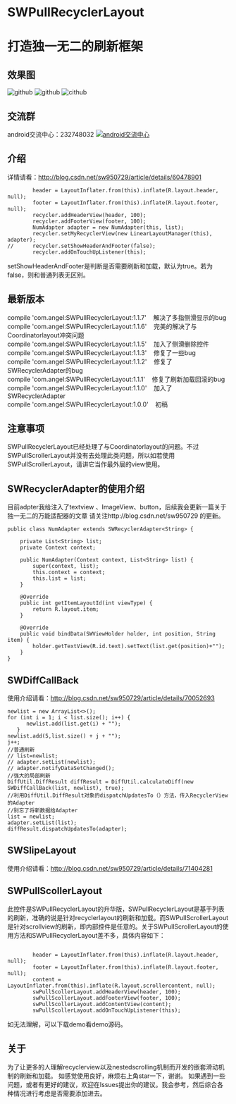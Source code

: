# SWPullRecyclerLayout
打造独一无二的刷新框架    
=========    

效果图   
--------  
![github](https://github.com/sw950729/SWPullRecyclerLayout/blob/master/gif/GIF.gif)
![github](https://github.com/sw950729/SWPullRecyclerLayout/blob/master/gif/detele.gif)
![cithub](https://github.com/sw950729/SWPullRecyclerLayout/blob/master/gif/update.gif)   
   
交流群
-------     
android交流中心：232748032 <a target="_blank" href="http://shang.qq.com/wpa/qunwpa?idkey=8581e738855f7d4f19bfa79d955e25d9ae870a7e722739ae1b6cb5772fad4f9a"><img border="0" src="http://img.blog.csdn.net/20151113153010631" alt="android交流中心" title="android交流中心"></a>

介绍
-------      
详情请看：http://blog.csdn.net/sw950729/article/details/60478901   
```  
        header = LayoutInflater.from(this).inflate(R.layout.header, null);
        footer = LayoutInflater.from(this).inflate(R.layout.footer, null);
        recycler.addHeaderView(header, 100);
        recycler.addFooterView(footer, 100);
        NumAdapter adapter = new NumAdapter(this, list);
        recycler.setMyRecyclerView(new LinearLayoutManager(this), adapter);
//      recycler.setShowHeaderAndFooter(false);
        recycler.addOnTouchUpListener(this);
```  
setShowHeaderAndFooter是判断是否需要刷新和加载，默认为true。若为false，则和普通列表无区别。   

最新版本  
-------            
compile 'com.angel:SWPullRecyclerLayout:1.1.7'    解决了多指侧滑显示的bug    
compile 'com.angel:SWPullRecyclerLayout:1.1.6'    完美的解决了与Coordinatorlayout冲突问题     
compile 'com.angel:SWPullRecyclerLayout:1.1.5'    加入了侧滑删除控件   
compile 'com.angel:SWPullRecyclerLayout:1.1.3'    修复了一些bug        
compile 'com.angel:SWPullRecyclerLayout:1.1.2'    修复了SWRecyclerAdapter的bug     
compile 'com.angel:SWPullRecyclerLayout:1.1.1'    修复了刷新加载回滚的bug     
compile 'com.angel:SWPullRecyclerLayout:1.1.0'    加入了SWRecyclerAdapter      
compile 'com.angel:SWPullRecyclerLayout:1.0.0'    初稿    

注意事项
---------
SWPullRecyclerLayout已经处理了与Coordinatorlayout的问题。不过SWPullScrollerLayout并没有去处理此类问题，所以如若使用SWPullScrollerLayout，请讲它当作最外层的view使用。            

SWRecyclerAdapter的使用介绍    
-------  
目前adpter我给注入了textview 、ImageView、button，后续我会更新一篇关于独一无二的万能适配器的文章 请关注http://blog.csdn.net/sw950729 的更新。
```
public class NumAdapter extends SWRecyclerAdapter<String> {

    private List<String> list;
    private Context context;

    public NumAdapter(Context context, List<String> list) {
        super(context, list);
        this.context = context;
        this.list = list;
    }

    @Override
    public int getItemLayoutId(int viewType) {
        return R.layout.item;
    }

    @Override
    public void bindData(SWViewHolder holder, int position, String item) {
        holder.getTextView(R.id.text).setText(list.get(position)+"");
    }
}
```
SWDiffCallBack
---------
使用介绍请看：http://blog.csdn.net/sw950729/article/details/70052693     
```
newlist = new ArrayList<>();
for (int i = 1; i < list.size(); i++) {
      newlist.add(list.get(i) + "");
   }
newlist.add(5,list.size() + j + "");
j++;
//普通刷新
// list=newlist;
// adapter.setList(newlist);
// adapter.notifyDataSetChanged();
//强大的局部刷新
DiffUtil.DiffResult diffResult = DiffUtil.calculateDiff(new SWDiffCallBack(list, newlist), true);
//利用DiffUtil.DiffResult对象的dispatchUpdatesTo（）方法，传入RecyclerView的Adapter
//别忘了将新数据给Adapter
list = newlist;
adapter.setList(list);
diffResult.dispatchUpdatesTo(adapter);    
```             

SWSlipeLayout
---------
使用介绍请看：http://blog.csdn.net/sw950729/article/details/71404281    


SWPullScollerLayout
---------
此控件是SWPullRecyclerLayout的升华版，SWPullRecyclerLayout是基于列表的刷新，准确的说是针对recyclerlayout的刷新和加载。而SWPullScrollerLayout是针对scrollview的刷新，即内部控件是任意的。关于SWPullScrollerLayout的使用方法和SWPullRecyclerLayout差不多，具体内容如下：
```

        header = LayoutInflater.from(this).inflate(R.layout.header, null);
        footer = LayoutInflater.from(this).inflate(R.layout.footer, null);
        content = LayoutInflater.from(this).inflate(R.layout.scrollercontent, null);
        swPullScollerLayout.addHeaderView(header, 100);
        swPullScollerLayout.addFooterView(footer, 100);
        swPullScollerLayout.addContentView(content);
        swPullScollerLayout.addOnTouchUpListener(this);   
```   

如无法理解，可以下载demo看demo源码。    

关于
---------
为了让更多的人理解recyclerview以及nestedscrolling机制而开发的嵌套滑动机制的刷新和加载。 如感觉使用良好，麻烦右上角star一下，谢谢。 如果遇到一些问题，或者有更好的建议，欢迎在Issues提出你的建议。我会参考，然后综合各种情况进行考虑是否需要添加进去。
